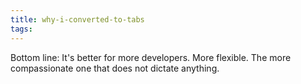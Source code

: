 ```yaml
---
title: why-i-converted-to-tabs
tags:
---
```


Bottom line: It's better for more developers. More flexible. The more compassionate one that does not dictate anything.